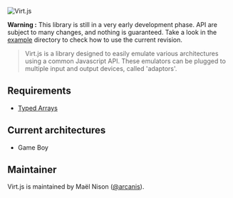 ![Virt.js](http://arcanis.github.io/virt.js/documents/assets/logo-100.png)

**Warning :** This library is still in a very early development phase. API are subject to many changes, and nothing is guaranteed. Take a look in the [example](https://github.com/arcanis/Virt.js/tree/master/examples) directory to check how to use the current revision.

> Virt.js is a library designed to easily emulate various architectures using a common Javascript API. These emulators can be plugged to multiple input and output devices, called 'adaptors'.

## Requirements

- [Typed Arrays](http://caniuse.com/#feat=typedarrays)

## Current architectures

- Game Boy

## Maintainer

Virt.js is maintained by Maël Nison ([@arcanis](https://twitter.com/arcanis)).
